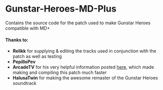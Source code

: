# Gunstar-Heroes-MD-Plus
Contains the source code for the patch used to make Gunstar Heroes compatible with MD+
 
#### Thanks to:
* **Relikk** for supplying & editing the tracks used in conjunction with the patch as well as testing
* **PepilloPev**
* **ArcadeTV** for his very helpful information posted [here](https://arcadetv.github.io/msu-md-patches/wiki/Build-the-ROM.html), which made making and compiling this patch much faster
* **HalusaTwin** for making the awesome remaster of the Gunstar Heroes soundtrack
